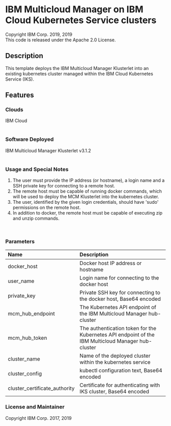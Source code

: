 # IBM Multicloud Manager on IBM Cloud Kubernetes Service clusters
Copyright IBM Corp. 2019, 2019 \
This code is released under the Apache 2.0 License.

## Description

This template deploys the IBM Multicloud Manager Klusterlet into an existing kubernetes cluster managed within the IBM Cloud Kubernetes Service (IKS).<br>

## Features

### Clouds

IBM Cloud<br>
<br>
### Software Deployed

IBM Multicloud Manager Klusterlet v3.1.2<br>
<br>
### Usage and Special Notes

1. The user must provide the IP address (or hostname), a login name and a SSH private key for connecting to a remote host.<br>
2. The remote host must be capable of running docker commands, which will be used to deploy the MCM Klusterlet into the kubernetes cluster.<br>
3. The user, identified by the given login credentials, should have 'sudo' permissions on the remote host.<br>
4. In addition to docker, the remote host must be capable of executing zip and unzip commands.<br>
<br>

### Parameters

| Name                            | Description |
| :---                            | :---        |
| docker_host                     | Docker host IP address or hostname |
| user_name                       | Login name for connecting to the docker host |
| private_key                     | Private SSH key for connecting to the docker host, Base64 encoded |
| mcm\_hub\_endpoint              | The Kubernetes API endpoint of the IBM Multicloud Manager hub-cluster |
| mcm\_hub\_token                 | The authentication token for the Kubernetes API endpoint of the IBM Multicloud Manager hub-cluster |
| cluster_name                    | Name of the deployed cluster within the kubernetes service | 
| cluster_config                  | kubectl configuration text, Base64 encoded | 
| cluster\_certificate\_authority | Certificate for authenticating with IKS cluster, Base64 encoded |

### License and Maintainer

Copyright IBM Corp. 2017, 2019 